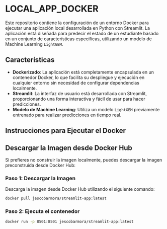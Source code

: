 # LOCAL_APP_DOCKER

Este repositorio contiene la configuración de un entorno Docker para ejecutar una aplicación local desarrollada en Python con Streamlit. La aplicación está diseñada para predecir el estado de un estudiante basado en un conjunto de características específicas, utilizando un modelo de Machine Learning `LightGBM`.

## Características

- **Dockerizado**: La aplicación está completamente encapsulada en un contenedor Docker, lo que facilita su despliegue y ejecución en cualquier entorno sin necesidad de configurar dependencias localmente.
- **Streamlit**: La interfaz de usuario está desarrollada con Streamlit, proporcionando una forma interactiva y fácil de usar para hacer predicciones.
- **Modelo de Machine Learning**: Utiliza un modelo `LightGBM` previamente entrenado para realizar predicciones en tiempo real.

## Instrucciones para Ejecutar el Docker

## Descargar la Imagen desde Docker Hub

Si prefieres no construir la imagen localmente, puedes descargar la imagen preconstruida desde Docker Hub:

### Paso 1: Descargar la Imagen

Descarga la imagen desde Docker Hub utilizando el siguiente comando:

```bash
docker pull jescobarmora/streamlit-app:latest
```

### Paso 2: Ejecuta el contenedor

```bash
docker run -p 8501:8501 jescobarmora/streamlit-app:latest
```
